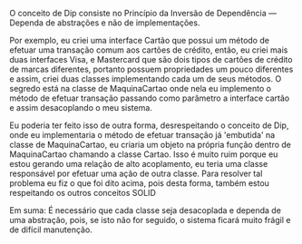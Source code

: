 O conceito de Dip consiste no Princípio da Inversão de Dependência 
— Dependa de abstrações e não de implementações.

Por exemplo, eu criei uma interface Cartão que possui um método de efetuar
uma transação comum aos cartões de crédito, então, eu criei mais duas
interfaces Visa, e Mastercard que são dois tipos de cartões de crédito
de marcas diferentes, portanto possuem propriedades um pouco diferentes
e assim, criei duas classes implementando cada um de seus métodos.
O segredo está na classe de MaquinaCartao onde nela eu implemento o método
de efetuar transação passando como parâmetro a interface cartão e assim
desacoplando o meu sistema.

Eu poderia ter feito isso de outra forma, desrespeitando o conceito de Dip,
onde eu implementaria o método de efetuar transação já 'embutida' na classe
de MaquinaCartao, eu criaria um objeto na própria função dentro de MaquinaCartao
chamando a classe Cartao. Isso é muito ruim porque eu estou gerando uma
relação de alto acoplamento, eu teria uma classe responsável por efetuar 
uma ação de outra classe. Para resolver tal problema eu fiz o que foi dito
acima, pois desta forma, também estou respeitando os outros conceitos 
SOLID

Em suma:
É necessário que cada classe seja desacoplada e dependa de uma
abstração, pois, se isto não for seguido, o sistema ficará muito frágil
e de difícil manutenção.
